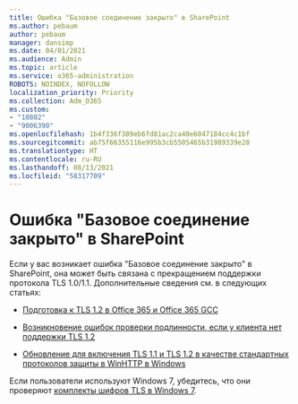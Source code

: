 ```yaml
---
title: Ошибка "Базовое соединение закрыто" в SharePoint
ms.author: pebaum
author: pebaum
manager: dansimp
ms.date: 04/01/2021
ms.audience: Admin
ms.topic: article
ms.service: o365-administration
ROBOTS: NOINDEX, NOFOLLOW
localization_priority: Priority
ms.collection: Adm_O365
ms.custom:
- "10802"
- "9006390"
ms.openlocfilehash: 1b4f336f389eb6fd81ac2ca40e6047184cc4c1bf
ms.sourcegitcommit: ab75f66355116e995b3cb5505465b31989339e28
ms.translationtype: HT
ms.contentlocale: ru-RU
ms.lasthandoff: 08/13/2021
ms.locfileid: "58317709"
---
```

# <a name="the-underlying-connection-was-closed-error-in-sharepoint"></a>Ошибка "Базовое соединение закрыто" в SharePoint

Если у вас возникает ошибка "Базовое соединение закрыто" в SharePoint, она может быть связана с прекращением поддержки протокола TLS 1.0/1.1. Дополнительные сведения см. в следующих статьях:

- [Подготовка к TLS 1.2 в Office 365 и Office 365 GCC](https://docs.microsoft.com/microsoft-365/compliance/prepare-tls-1.2-in-office-365)

- [Возникновение ошибок проверки подлинности, если у клиента нет поддержки TLS 1.2](https://review.docs.microsoft.com/sharepoint/troubleshoot/administration/authentication-errors-tls12-support)

- [Обновление для включения TLS 1.1 и TLS 1.2 в качестве стандартных протоколов защиты в WinHTTP в Windows](https://support.microsoft.com/topic/update-to-enable-tls-1-1-and-tls-1-2-as-default-secure-protocols-in-winhttp-in-windows-c4bd73d2-31d7-761e-0178-11268bb10392)

Если пользователи используют Windows 7, убедитесь, что они проверяют [комплекты шифров TLS в Windows 7](https://docs.microsoft.com/windows/win32/secauthn/tls-cipher-suites-in-windows-7).